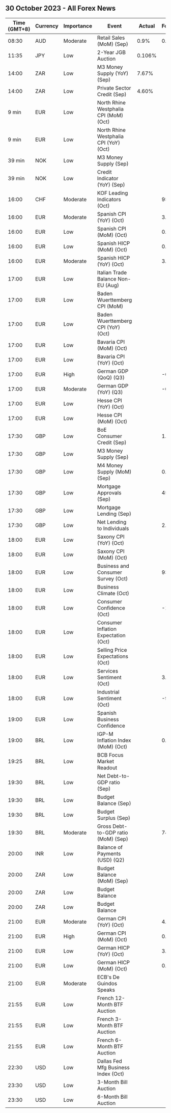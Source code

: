 ## 30 October 2023 - All Forex News

| Time (GMT+8) | Currency | Importance | Event | Actual | Forecast | Previous |
|------|----------|------------|-------|--------|----------|----------|
| 08:30 | AUD | Moderate | Retail Sales (MoM) (Sep) | 0.9% | 0.3% | 0.3% |
| 11:35 | JPY | Low | 2-Year JGB Auction | 0.106% |  | 0.045% |
| 14:00 | ZAR | Low | M3 Money Supply (YoY) (Sep) | 7.67% |  | 8.53% |
| 14:00 | ZAR | Low | Private Sector Credit (Sep) | 4.60% |  | 4.39% |
| 9 min | EUR | Low | North Rhine Westphalia CPI (MoM) (Oct) |  |  | 0.2% |
| 9 min | EUR | Low | North Rhine Westphalia CPI (YoY) (Oct) |  |  | 4.2% |
| 39 min | NOK | Low | M3 Money Supply (Sep) |  |  | 3,064.9B |
| 39 min | NOK | Low | Credit Indicator (YoY) (Sep) |  |  | 4.0% |
| 16:00 | CHF | Moderate | KOF Leading Indicators (Oct) |  | 95.0 | 95.9 |
| 16:00 | EUR | Moderate | Spanish CPI (YoY) (Oct) |  | 3.8% | 3.5% |
| 16:00 | EUR | Low | Spanish CPI (MoM) (Oct) |  | 0.6% | 0.2% |
| 16:00 | EUR | Low | Spanish HICP (MoM) (Oct) |  | 0.4% | 0.6% |
| 16:00 | EUR | Moderate | Spanish HICP (YoY) (Oct) |  | 3.7% | 3.3% |
| 17:00 | EUR | Low | Italian Trade Balance Non-EU (Aug) |  |  | 3.06B |
| 17:00 | EUR | Low | Baden Wuerttemberg CPI (MoM) |  |  | 0.2% |
| 17:00 | EUR | Low | Baden Wuerttemberg CPI (YoY) (Oct) |  |  | 5.1% |
| 17:00 | EUR | Low | Bavaria CPI (MoM) (Oct) |  |  | 0.3% |
| 17:00 | EUR | Low | Bavaria CPI (YoY) (Oct) |  |  | 4.1% |
| 17:00 | EUR | High | German GDP (QoQ) (Q3) |  | -0.3% | 0.0% |
| 17:00 | EUR | Moderate | German GDP (YoY) (Q3) |  | -0.7% | -0.2% |
| 17:00 | EUR | Low | Hesse CPI (YoY) (Oct) |  |  | 4.7% |
| 17:00 | EUR | Low | Hesse CPI (MoM) (Oct) |  |  | 0.3% |
| 17:30 | GBP | Low | BoE Consumer Credit (Sep) |  | 1.400B | 1.644B |
| 17:30 | GBP | Low | M3 Money Supply (Sep) |  |  | 3,025.7B |
| 17:30 | GBP | Low | M4 Money Supply (MoM) (Sep) |  | 0.1% | 0.2% |
| 17:30 | GBP | Low | Mortgage Approvals (Sep) |  | 45.00K | 45.35K |
| 17:30 | GBP | Low | Mortgage Lending (Sep) |  |  | 1.22B |
| 17:30 | GBP | Low | Net Lending to Individuals |  | 2.4B | 2.9B |
| 18:00 | EUR | Low | Saxony CPI (YoY) (Oct) |  |  | 5.4% |
| 18:00 | EUR | Low | Saxony CPI (MoM) (Oct) |  |  | 0.3% |
| 18:00 | EUR | Low | Business and Consumer Survey (Oct) |  | 93.0 | 93.3 |
| 18:00 | EUR | Low | Business Climate (Oct) |  |  | -0.36 |
| 18:00 | EUR | Low | Consumer Confidence (Oct) |  | -17.9 | -17.8 |
| 18:00 | EUR | Low | Consumer Inflation Expectation (Oct) |  |  | 12.0 |
| 18:00 | EUR | Low | Selling Price Expectations (Oct) |  |  | 3.6 |
| 18:00 | EUR | Low | Services Sentiment (Oct) |  | 3.4 | 4.0 |
| 18:00 | EUR | Low | Industrial Sentiment (Oct) |  | -9.5 | -9.0 |
| 19:00 | EUR | Low | Spanish Business Confidence |  |  | -8.7 |
| 19:00 | BRL | Low | IGP-M Inflation Index (MoM) (Oct) |  | 0.61% | 0.37% |
| 19:25 | BRL | Low | BCB Focus Market Readout |  |  |  |
| 19:30 | BRL | Low | Net Debt-to-GDP ratio (Sep) |  |  | 59.9% |
| 19:30 | BRL | Low | Budget Balance (Sep) |  |  | -106.561B |
| 19:30 | BRL | Low | Budget Surplus (Sep) |  |  | -22.830B |
| 19:30 | BRL | Moderate | Gross Debt-to-GDP ratio (MoM) (Sep) |  | 74.6% | 74.4% |
| 20:00 | INR | Low | Balance of Payments (USD) (Q2) |  |  | 5.600B |
| 20:00 | ZAR | Low | Budget Balance (MoM) (Sep) |  |  | -47.33B |
| 20:00 | ZAR | Low | Budget Balance |  |  | -479.700B |
| 20:00 | ZAR | Low | Budget Balance |  |  | 19.70% |
| 21:00 | EUR | Moderate | German CPI (YoY) (Oct) |  | 4.0% | 4.5% |
| 21:00 | EUR | High | German CPI (MoM) (Oct) |  | 0.2% | 0.3% |
| 21:00 | EUR | Low | German HICP (YoY) (Oct) |  | 3.3% | 4.3% |
| 21:00 | EUR | Low | German HICP (MoM) (Oct) |  | 0.1% | 0.2% |
| 21:00 | EUR | Moderate | ECB's De Guindos Speaks |  |  |  |
| 21:55 | EUR | Low | French 12-Month BTF Auction |  |  | 3.770% |
| 21:55 | EUR | Low | French 3-Month BTF Auction |  |  | 3.788% |
| 21:55 | EUR | Low | French 6-Month BTF Auction |  |  | 3.823% |
| 22:30 | USD | Low | Dallas Fed Mfg Business Index (Oct) |  |  | -18.1 |
| 23:30 | USD | Low | 3-Month Bill Auction |  |  | 5.310% |
| 23:30 | USD | Low | 6-Month Bill Auction |  |  | 5.325% |

